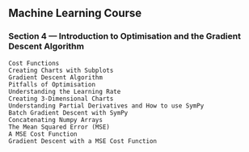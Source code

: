 ## Machine Learning Course

### Section 4 — Introduction to Optimisation and the Gradient Descent Algorithm

    Cost Functions
    Creating Charts with Subplots
    Gradient Descent Algorithm
    Pitfalls of Optimisation
    Understanding the Learning Rate
    Creating 3-Dimensional Charts
    Understanding Partial Derivatives and How to use SymPy
    Batch Gradient Descent with SymPy
    Concatenating Numpy Arrays
    The Mean Squared Error (MSE)
    A MSE Cost Function
    Gradient Descent with a MSE Cost Function
